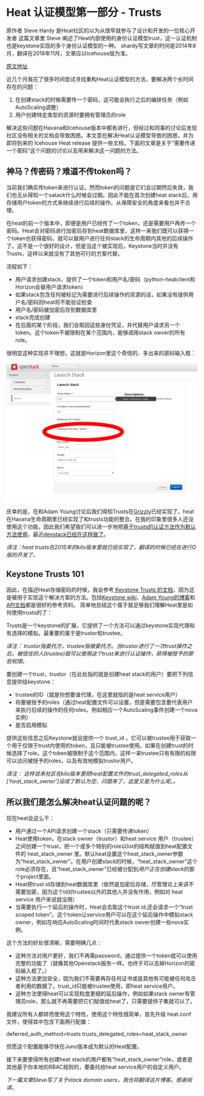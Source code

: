 # Heat 认证模型第一部分 - Trusts

原作者 Steve Hardy 是Heat社区的以为从很早就参与了设计和开发的一位核心开发者
这篇文章里 Steve 阐述了Heat内部使用的身份认证模型trust，这一认证机制也是keystone实现的多个身份认证模型的一种。
shardy写文章的时间是2014年8月，翻译在2016年11月，文章应以Icehouse版为准。

[原文地址](http://hardysteven.blogspot.co.uk/2014/04/heat-auth-model-updates-part-1-trusts.html)

近几个月我花了很多时间尝试寻找重构Heat认证模型的方法，要解决两个长时间存在的问题：

  1. 在创建stack的时候需要传一个密码，这可能会执行之后的编排任务（例如AutoScaling调整）
  2. 用户创建特定类型的资源时要拥有管理员的role

解决这些问题在Havana和Icehouse版本中都有进行，但经过和同事的讨论后发现社区没有相关的文档会导致困惑。本文意在解决Heat认证模型导致的困惑，并为即将到来的 Icehouse Heat release 提供一些文档，下面的文章是关于“需要传递一个密码”这个问题的讨论以及用来解决这一问题的方法。

## 神马？传密码？难道不传token吗？

当前我们确实传token来进行认证。然而token的问题是它们会过期然后失效，我们也无从得知一个satack什么时候会过期。因此不能在首次创建heat stack后，用存储用户token的方式来继续进行后续的操作。从保障安全的角度来看也并不合理。

在heat的前一个版本中，即便是用户已经传了一个token，还是需要用户再传一个密码。Heat会对密码进行加密后存到heat数据库里，这样一来我们既可以获得一个token也获得密码，就可以替用户进行任何stack的生命周期内其他的后续操作了。这不是一个很好的设计，但是当这个被实现后，Keystone当时并没有Trusts，这样以来就没有了其他可行的方案代替。

流程如下：

 - 用户请求创建stack，提供了一个token和用户名/密码（python-heatclient和Horizon会替用户请求token）
 - 如果stack包含任何被标记为需要进行后续操作的资源的话，如果没有提供用户名/密码则heat将不能验证检查
 - 用户名/密码被加密后存到数据库里
 - stack完成创建
 - 在后面的某个阶段，我们会取回这些身份凭证，并代替用户请求另一个token。这个token不被限制在某个范围内，能够调用stack owver的所有role。

很明显这种实现并不理想，这就是Horizon里这个奇怪的、多出来的密码输入框：

![password](../img/horizon_password.png)

庆幸的是，在和Adam Young讨论后我们得知Trusts在[Grizzly](https://blueprints.launchpad.net/keystone/grizzly)已经实现了，heat在Havana生命周期里已经实现了和trusts功能的整合。在我的印象里很多人还没使用这个功能，因此我们希望我们可以进一步地把[基于trusts的认证方法作为默认方法使用](https://bugs.launchpad.net/heat/+bug/1286157)，最近[devstack已经在这样做了](https://review.openstack.org/#/c/80002/)。

*译注：heat trusts在2015年的kilo版本里就已经实现了，翻译的时候已经在进行O版的开发了。*

## Keystone Trusts 101

因此，在描述Heat存储密码的时候，我会参考[ Keystone Trusts 的文档](https://github.com/openstack/identity-api/blob/master/openstack-identity-api/v3/src/markdown/identity-api-v3-os-trust-ext.md)，因为这是被用于实现这个解决方案的方法。包括[Keystone wiki](https://wiki.openstack.org/wiki/Keystone/Trusts)、[Adam Young的博客](http://adam.younglogic.com/2013/03/trusts-rbac)和[API文档](https://github.com/openstack-attic/identity-api/blob/master/v3/src/markdown/identity-api-v3-os-trust-ext.md)都是很好的参考资料。
简单地总结这个属于就足够我们理解Heat里是如何使用trusts的了：

  Trusts是一个keystone的扩展，它提供了一个方法可以通过keystone实现代理和有选择的模拟。最重要的属于是trustor和trustee。

*译注： trustor指委托方，trustee指被委托方。当trustor进行了一次trust操作之后，被信任的人(trustee)就可以使用这个trust来进行认证操作，获得被授予的那些权限。*

要创建一个trust，trustor（在此处指的就是创建heat stack的用户）要把下列信息提供给keystone：

 - trustee的ID（就是你想要谁代理，在这里就指的是heat service用户）
 - 将要被授予的roles（通过heat配置文件可以设置，但是需要包含要代表用户来执行后续的操作的任何roles，例如相应一个AutoScaling事件创建一个nova实例）
 - 是否启用模拟

提供这些信息之后Keystone就会提供一个 trust_id ，它可以被trustee用于获取一个用于仅限于trust内使用的token，且只能被trustee使用。如果在创建trust的时候选择了role，这个token被限制于这个范围内，这样一来trustee只有有限的权限可以访问被授予的roles，以及有效地模拟trustor用户。

*译注： 这样说来社区在kilo版本里把heat配置文件的trust_delegated_roles从['heat_stack_owner']设成了默认为空，问题来了，这是又是为什么呢。。*

## 所以我们是怎么解决heat认证问题的呢？

现在heat会这么干：

 - 用户通过一个API请求创建一个stack（只需要传递token）
 - Heat使用token，在stack owner（trustor）和heat service 用户（trustee）之间创建一个trust，把一个或多个特别的role以list的结构赋值到heat配置文件的 heat_stack_owner 里。默认heat设置这个heat_stack_owner参数为“heat_stack_owner”。在用户创建stack的时候，“heat_stack_owner”这个role必须存在，且“heat_stack_owner”已经被分配到*用户正在创建stack*的那个project里面。
 - Heat把trust id存储到heat数据库里（依然是加密后存储，尽管理论上来讲不需要加密，因为这个id对trustee以外的其他人并没有作用，例如对 heat service 用户来说就没用）
 - 当需要执行一个延后的操作时，Heat会去取这个trust id,还会请求一个“trust scoped token”。这个token让service用户可以在这个延后操作中模拟stack owner，例如在响应AutoScaling时间时代表stack owver创建一些nova实例。

这个方法的好处很清晰，需要明确几点：

 - 这种方法对用户更好，我们不再需password，通过提供一个token就可以使用完整的功能了（就像其他Openstack服务一样。也终于可以去掉Horizon的密码输入框了。）
 - 这种方法更加安全，因为我们不需要再存任何证书或是其他有可能被任何攻击者利用的数据了。trust_id只能被trustee使用，即heat service用户。
 - 这种方法使得heat可以实现粒度更细的延后操作，例如如果stack owner有管理员role，那么就不再需要把它们赋值给heat了，只需要提供子集就可以了。

我建议所有人都转而使用这个特性，使用这个特性很简单，首先升级 heat.conf 文件，使得其中包含下面两行配置：

  deferred_auth_method=trusts
  trusts_delegated_roles=heat_stack_owner

但愿这个配置能够尽快在Juno版本成为默认的Heat配置。

接下来要使得所有创建heat stack的用户都有“heat_stack_owner”role，或者是其他基于你本地的RBAC规则的，要委托给heat service用户的自定义用户。

*下一篇文章Steve写了关于stack domain users，我也将翻译这片博客。感谢阅读。*
